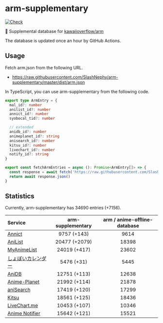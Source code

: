 # arm-supplementary

[![Check](https://github.com/SlashNephy/arm-supplementary/actions/workflows/check-node.yml/badge.svg)](https://github.com/SlashNephy/arm-supplementary/actions/workflows/check-node.yml)

💊 Supplemental database for [kawaiioverflow/arm](https://github.com/kawaiioverflow/arm)

The database is updated once an hour by GitHub Actions.

## Usage

Fetch arm.json from the following URL.

- https://raw.githubusercontent.com/SlashNephy/arm-supplementary/master/dist/arm.json

In TypeScript, you can use arm-supplementary from the following code.

```TypeScript
export type ArmEntry = {
  mal_id?: number
  anilist_id?: number
  annict_id?: number
  syobocal_tid?: number

  // extended
  anidb_id?: number
  animeplanet_id?: string
  anisearch_id?: number
  kitsu_id?: number
  livechart_id?: number
  notify_id?: string
}

export const fetchArmEntries = async (): Promise<ArmEntry[]> => {
  const response = await fetch('https://raw.githubusercontent.com/SlashNephy/arm-supplementary/master/dist/arm.json')
  return await response.json()
}
```

## Statistics

Currently, arm-supplementary has 34690 entries (+7156).

| Service                                     | arm-supplementary | arm / anime-offline-database |
| :------------------------------------------ | :---------------: | :--------------------------: |
| [Annict](https://annict.com)                |    9757 (+143)    |             9614             |
| [AniList](https://anilist.co)               |   20477 (+2079)   |            18398             |
| [MyAnimeList](https://myanimelist.net)      |   24019 (+417)    |            23602             |
| [しょぼいカレンダー](https://cal.syoboi.jp) |    5476 (+31)     |             5445             |
| [AniDB](https://anidb.net)                  |   12751 (+113)    |            12638             |
| [Anime-Planet](https://anime-planet.com)    |   21992 (+114)    |            21878             |
| [aniSearch](https://anisearch.com)          |   17419 (+120)    |            17299             |
| [Kitsu](https://kitsu.io)                   |   18561 (+125)    |            18436             |
| [LiveChart.me](https://livechart.me)        |   10453 (+107)    |            10346             |
| [Anime Notifier](https://notify.moe)        |   15642 (+121)    |            15521             |
